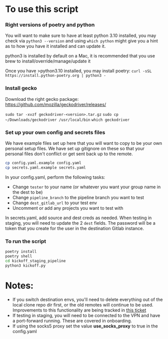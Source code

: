 # To use this script

### Right versions of poetry and python

You will want to make sure to have at least python 3.10 installed, you may check via `python3 --version` and using `which python` might give you a hint as to how you have it installed and can update it.

python3 is installed by default on a Mac, it is recommended that you use brew to install/override/manage/update it

Once you have >python3.10 installed, you may install poetry:
`curl -sSL https://install.python-poetry.org | python3 -`

### Install gecko

Download the right gecko package:
https://github.com/mozilla/geckodriver/releases/

`sudo tar -xvzf geckodriver-<version>.tar.gz`
`sudo cp ~/Downloads/geckodriver /usr/local/bin`
`which geckodriver`

### Set up your own config and secrets files

We have example files set up here that you will want to copy to be your own personal setup files. We have set up gitignore on these so that your personal files don't conflict or get sent back up to the remote.

```bash
cp config.yaml.example config.yaml
cp secrets.yaml.example secrets.yaml
```

In your config.yaml, perform the following tasks:

- Change `tester` to your name (or whatever you want your group name in the dest to be)
- Change `pipeline_branch` to the pipeline branch you want to test
- Change `dest_gitlab_url` to your test env
- Uncomment or add any projects you want to test with

In secrets.yaml, add source and dest creds as needed. When testing in staging, you will need to update the 2 `dest` fields. The password will be a token that you create for the user in the destination Gitlab instance.

### To run the script

```sh
poetry install
poetry shell
cd kickoff_staging_pipeline
python3 kickoff.py
```

# Notes:

- If you switch destination envs, you'll need to delete everything out of the local clone repo dir first, or the old remotes will continue to be used. Improvements to this functionality are being tracked in [this ticket](https://repo1.dso.mil/ironbank-tools/ironbank-pipeline/-/issues/775)
- If testing in staging, you will need to be connected to the VPN and have a port-forward running. These are covered in onboarding.
- If using the socks5 proxy set the value **use_socks_proxy** to true in the config.yaml
